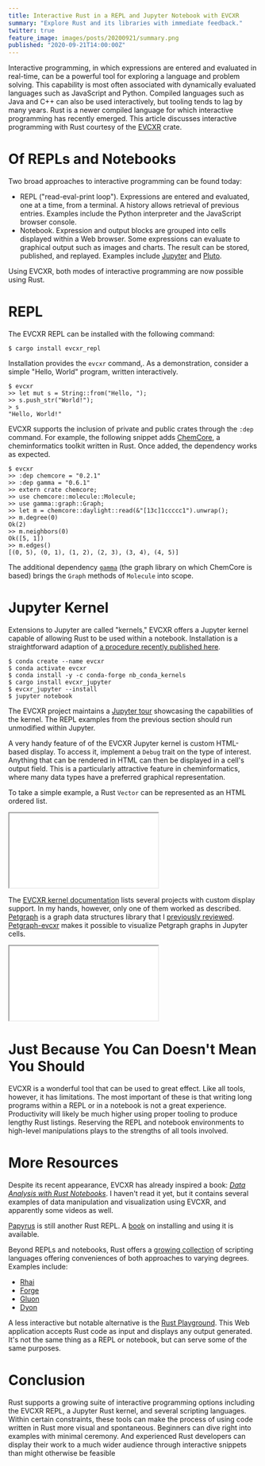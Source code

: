 ```yaml
---
title: Interactive Rust in a REPL and Jupyter Notebook with EVCXR
summary: "Explore Rust and its libraries with immediate feedback."
twitter: true
feature_image: images/posts/20200921/summary.png
published: "2020-09-21T14:00:00Z"
---
```


Interactive programming, in which expressions are entered and evaluated in real-time, can be a powerful tool for exploring a language and problem solving. This capability is most often associated with dynamically evaluated languages such as JavaScript and Python. Compiled languages such as Java and C++ can also be used interactively, but tooling tends to lag by many years. Rust is a newer compiled language for which interactive programming has recently emerged. This article discusses interactive programming with Rust courtesy of the [EVCXR](https://github.com/google/evcxr) crate.

# Of REPLs and Notebooks

Two broad approaches to interactive programming can be found today:

- REPL ("read-eval-print loop"). Expressions are entered and evaluated, one at a time, from a terminal. A history allows retrieval of previous entries. Examples include the Python interpreter and the JavaScript browser console.
- Notebook. Expression and output blocks are grouped into cells displayed within a Web browser. Some expressions can evaluate to graphical output such as images and charts. The result can be stored, published, and replayed. Examples include [Jupyter](https://jupyter.org) and [Pluto](https://github.com/fonsp/Pluto.jl).

Using EVCXR, both modes of interactive programming are now possible using Rust.

# REPL

The EVCXR REPL can be installed with the following command:

```console
$ cargo install evcxr_repl
```

Installation provides the `evcxr` command,. As a demonstration, consider a simple "Hello, World" program, written interactively.

```console
$ evcxr
>> let mut s = String::from("Hello, ");
>> s.push_str("World!");
> s
"Hello, World!"
```

EVCXR supports the inclusion of private and public crates through the `:dep` command. For example, the following snippet adds [ChemCore](https://github.com/rapodaca/chemcore), a cheminformatics toolkit written in Rust. Once added, the dependency works as expected.

```console
$ evcxr
>> :dep chemcore = "0.2.1"
>> :dep gamma = "0.6.1"
>> extern crate chemcore;
>> use chemcore::molecule::Molecule;
>> use gamma::graph::Graph;
>> let m = chemcore::daylight::read(&"[13c]1ccccc1").unwrap();
>> m.degree(0)
Ok(2)
>> m.neighbors(0)
Ok([5, 1])
>> m.edges()
[(0, 5), (0, 1), (1, 2), (2, 3), (3, 4), (4, 5)]
```

The additional dependency [`gamma`](https://github.com/metamolecular/gamma) (the graph library on which ChemCore is based) brings the `Graph` methods of `Molecule` into scope.

# Jupyter Kernel

Extensions to Jupyter are called "kernels," EVCXR offers a Jupyter kernel capable of allowing Rust to be used within a notebook. Installation is a straightforward adaption of [a procedure recently published here](/articles/2020/08/17/getting-started-rdkit-and-jupyter/).

```console
$ conda create --name evcxr
$ conda activate evcxr
$ conda install -y -c conda-forge nb_conda_kernels
$ cargo install evcxr_jupyter
$ evcxr_jupyter --install
$ jupyter notebook
```

The EVCXR project maintains a [Jupyter tour](https://github.com/google/evcxr/blob/master/evcxr_jupyter/samples/evcxr_jupyter_tour.ipynb) showcasing the capabilities of the kernel. The REPL examples from the previous section should run unmodified within Jupyter.

A very handy feature of of the EVCXR Jupyter kernel is custom HTML-based display. To access it, implement a `Debug` trait on the type of interest. Anything that can be rendered in HTML can then be displayed in a cell's output field. This is a particularly attractive feature in cheminformatics, where many data types have a preferred graphical representation.

To take a simple example, a Rust `Vector` can be represented as an HTML ordered list.

<iframe src="/images/posts/20200921/display-custom.html" onload="this.height=this.contentWindow.document.body.scrollHeight;" scrolling="no" class="jupyter"></iframe>

The [EVCXR kernel documentation](https://github.com/google/evcxr/blob/master/evcxr_jupyter/README.md) lists several projects with custom display support. In my hands, however, only one of them worked as described. [Petgraph](https://docs.rs/petgraph/0.5.0/petgraph/) is a graph data structures library that I [previously reviewed](/articles/2020/02/03/graphs-in-rust-an-introduction-to-petgraph/). [Petgraph-evcxr](https://github.com/timthelion/petgraph-evcxr) makes it possible to visualize Petgraph graphs in Jupyter cells.

<iframe src="/images/posts/20200921/petgraph-notebook.html" onload="this.height=this.contentWindow.document.body.scrollHeight;" scrolling="no" class="jupyter"></iframe>

# Just Because You Can Doesn't Mean You Should

EVCXR is a wonderful tool that can be used to great effect. Like all tools, however, it has limitations. The most important of these is that writing long programs within a REPL or in a notebook is not a great experience. Productivity will likely be much higher using proper tooling to produce lengthy Rust listings. Reserving the REPL and notebook environments to high-level manipulations plays to the strengths of all tools involved.

# More Resources

Despite its recent appearance, EVCXR has already inspired a book: *[Data Analysis with Rust Notebooks](https://datacrayon.com/shop/product/data-analysis-with-rust-notebooks/)*. I haven't read it yet, but it contains several examples of data manipulation and visualization using EVCXR, and apparently some videos as well.

[Papyrus](https://github.com/kurtlawrence/papyrus) is still another Rust REPL. A [book](https://kurtlawrence.github.io/papyrus/intro.html) on installing and using it is available.

Beyond REPLs and notebooks, Rust offers a [growing collection](https://github.com/ruse-lang/langs-in-rust) of scripting languages offering conveniences of both approaches to varying degrees. Examples include:

- [Rhai](https://github.com/jonathandturner/rhai)
- [Forge](https://github.com/zesterer/forge)
- [Gluon](https://github.com/gluon-lang/gluon)
- [Dyon](https://github.com/pistondevelopers/dyon)

A less interactive but notable alternative is the [Rust Playground](https://play.rust-lang.org). This Web application accepts Rust code as input and displays any output generated. It's not the same thing as a REPL or notebook, but can serve some of the same purposes.

# Conclusion

Rust supports a growing suite of interactive programming options including the EVCXR REPL, a Jupyter Rust kernel, and several scripting languages. Within certain constraints, these tools can make the process of using code written in Rust more visual and spontaneous. Beginners can dive right into examples with minimal ceremony. And experienced Rust developers can display their work to a much wider audience through interactive snippets than might otherwise be feasible